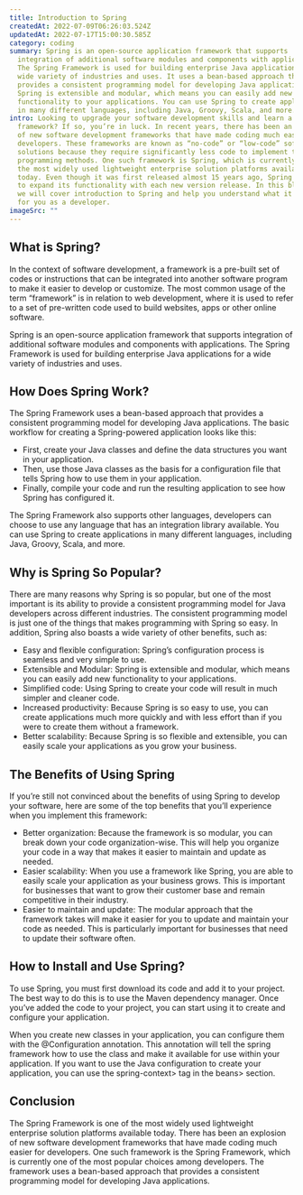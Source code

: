 ```yaml
---
title: Introduction to Spring
createdAt: 2022-07-09T06:26:03.524Z
updatedAt: 2022-07-17T15:00:30.585Z
category: coding
summary: Spring is an open-source application framework that supports
  integration of additional software modules and components with applications.
  The Spring Framework is used for building enterprise Java applications for a
  wide variety of industries and uses. It uses a bean-based approach that
  provides a consistent programming model for developing Java applications.
  Spring is extensible and modular, which means you can easily add new
  functionality to your applications. You can use Spring to create applications
  in many different languages, including Java, Groovy, Scala, and more.
intro: Looking to upgrade your software development skills and learn a new
  framework? If so, you’re in luck. In recent years, there has been an explosion
  of new software development frameworks that have made coding much easier for
  developers. These frameworks are known as “no-code” or “low-code” software
  solutions because they require significantly less code to implement than older
  programming methods. One such framework is Spring, which is currently one of
  the most widely used lightweight enterprise solution platforms available
  today. Even though it was first released almost 15 years ago, Spring continues
  to expand its functionality with each new version release. In this blog post,
  we will cover introduction to Spring and help you understand what it can do
  for you as a developer.
imageSrc: ""
---
```


## What is Spring?

In the context of software development, a framework is a pre-built set of codes or instructions that can be integrated into another software program to make it easier to develop or customize. The most common usage of the term “framework” is in relation to web development, where it is used to refer to a set of pre-written code used to build websites, apps or other online software.

Spring is an open-source application framework that supports integration of additional software modules and components with applications. The Spring Framework is used for building enterprise Java applications for a wide variety of industries and uses.

## How Does Spring Work?

The Spring Framework uses a bean-based approach that provides a consistent programming model for developing Java applications. The basic workflow for creating a Spring-powered application looks like this:

- First, create your Java classes and define the data structures you want in your application.
- Then, use those Java classes as the basis for a configuration file that tells Spring how to use them in your application.
- Finally, compile your code and run the resulting application to see how Spring has configured it.

The Spring Framework also supports other languages, developers can choose to use any language that has an integration library available. You can use Spring to create applications in many different languages, including Java, Groovy, Scala, and more.

## Why is Spring So Popular?

There are many reasons why Spring is so popular, but one of the most important is its ability to provide a consistent programming model for Java developers across different industries. The consistent programming model is just one of the things that makes programming with Spring so easy. In addition, Spring also boasts a wide variety of other benefits, such as:

- Easy and flexible configuration: Spring’s configuration process is seamless and very simple to use.
- Extensible and Modular: Spring is extensible and modular, which means you can easily add new functionality to your applications.
- Simplified code: Using Spring to create your code will result in much simpler and cleaner code.
- Increased productivity: Because Spring is so easy to use, you can create applications much more quickly and with less effort than if you were to create them without a framework.
- Better scalability: Because Spring is so flexible and extensible, you can easily scale your applications as you grow your business.

## The Benefits of Using Spring

If you’re still not convinced about the benefits of using Spring to develop your software, here are some of the top benefits that you’ll experience when you implement this framework:

- Better organization: Because the framework is so modular, you can break down your code organization-wise. This will help you organize your code in a way that makes it easier to maintain and update as needed.
- Easier scalability: When you use a framework like Spring, you are able to easily scale your application as your business grows. This is important for businesses that want to grow their customer base and remain competitive in their industry.
- Easier to maintain and update: The modular approach that the framework takes will make it easier for you to update and maintain your code as needed. This is particularly important for businesses that need to update their software often.

## How to Install and Use Spring?

To use Spring, you must first download its code and add it to your project. The best way to do this is to use the Maven dependency manager. Once you’ve added the code to your project, you can start using it to create and configure your application.

When you create new classes in your application, you can configure them with the @Configuration annotation. This annotation will tell the spring framework how to use the class and make it available for use within your application. If you want to use the Java configuration to create your application, you can use the spring-context> tag in the beans> section.

## Conclusion

The Spring Framework is one of the most widely used lightweight enterprise solution platforms available today. There has been an explosion of new software development frameworks that have made coding much easier for developers. One such framework is the Spring Framework, which is currently one of the most popular choices among developers. The framework uses a bean-based approach that provides a consistent programming model for developing Java applications.
